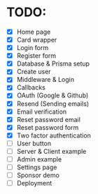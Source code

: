 # TODO:

- [x] Home page
- [x] Card wrapper
- [x] Login form
- [x] Register form
- [x] Database & Prisma setup
- [x] Create user
- [x] Middleware & Login
- [x] Callbacks
- [x] OAuth (Google & Github)
- [x] Resend (Sending emails)
- [x] Email verification
- [x] Reset password email
- [x] Reset password form
- [x] Two factor authentication
- [ ] User button
- [ ] Server & Client example
- [ ] Admin example
- [ ] Settings page
- [ ] Sponsor demo
- [ ] Deployment
